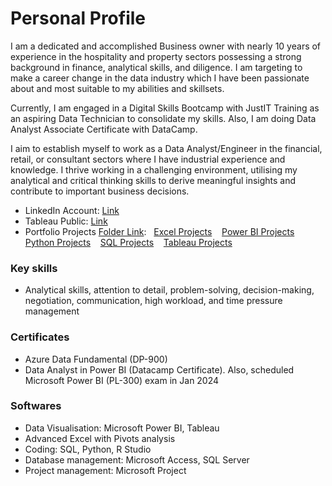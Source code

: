 # Personal Profile #
I am a dedicated and accomplished Business owner with nearly 10 years of experience in the hospitality and property sectors possessing a strong background in finance, analytical skills, and diligence. I am targeting to make a career change in the data industry which I have been passionate about and most suitable to my abilities and skillsets.

Currently, I am engaged in a Digital Skills Bootcamp with JustIT Training as an aspiring Data Technician to consolidate my skills. Also, I am doing Data Analyst Associate Certificate with DataCamp.

I aim to establish myself to work as a Data Analyst/Engineer in the financial, retail, or consultant sectors where I have industrial experience and knowledge. I thrive working in a challenging environment, utilising my analytical and critical thinking skills to derive meaningful insights and contribute to important business decisions.
- LinkedIn Account: [Link](www.linkedin.com/in/thao-ta-444545172)
- Tableau Public: [Link](https://public.tableau.com/app/profile/thao.ta6225/vizzes)
- Portfolio Projects [Folder Link](https://github.com/Thaophuongta/Portfolios): &nbsp; [Excel Projects](https://github.com/Thaophuongta/Portfolios/tree/main/Excel%20Projects) &nbsp;&nbsp; [Power BI Projects](https://github.com/Thaophuongta/Portfolios/tree/main/Power%20BI%20Projects) &nbsp;&nbsp; [Python Projects](https://github.com/Thaophuongta/Portfolios/tree/main/Python%20Projects) &nbsp;&nbsp; [SQL Projects](https://github.com/Thaophuongta/Portfolios/tree/main/SQL%20Projects) &nbsp;&nbsp; [Tableau Projects](https://github.com/Thaophuongta/Portfolios/tree/main/Tableau%20Projects)

### Key skills ###
- Analytical skills, attention to detail, problem-solving, decision-making, negotiation, communication, high workload, and time pressure management
### Certificates ### 
- Azure Data Fundamental (DP-900)
- Data Analyst in Power BI (Datacamp Certificate). Also, scheduled Microsoft Power BI (PL-300) exam in Jan 2024
### Softwares ### 
- Data Visualisation: Microsoft Power BI, Tableau
- Advanced Excel with Pivots analysis
- Coding: SQL, Python, R Studio
- Database management: Microsoft Access, SQL Server
- Project management: Microsoft Project
